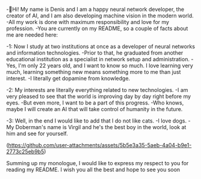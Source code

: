 -👋Hi! My name is Denis and I am a happy neural network developer, the creator of AI, and I am also developing machine vision in the modern world.
-All my work is done with maximum responsibility and love for my profession.
-You are currently on my README, so a couple of facts about me are needed here:

-1: Now I study at two institutions at once as a developer of neural networks and information technologies.
-Prior to that, he graduated from another educational institution as a specialist in network setup and administration.
-Yes, I'm only 22 years old, and I want to know so much. I love learning very much, learning something new means something more to me than just interest.
-I literally get dopamine from knowledge.

-2: My interests are literally everything related to new technologies.
-I am very pleased to see that the world is improving day by day right before my eyes.
-But even more, I want to be a part of this progress.
-Who knows, maybe I will create an AI that will take control of humanity in the future.

-3: Well, in the end I would like to add that I do not like cats.
-I love dogs.
-My Doberman's name is Virgil and he's the best boy in the world, look at him and see for yourself.

(https://github.com/user-attachments/assets/5b5e3a35-5aeb-4a04-b9e1-2773c25eb9b5)

Summing up my monologue, I would like to express my respect to you for reading my README. I wish you all the best and hope to see you soon
